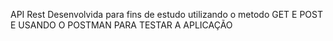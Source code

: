 API Rest Desenvolvida para fins de estudo utilizando o metodo GET E POST
E USANDO O POSTMAN PARA TESTAR A APLICAÇÃO
